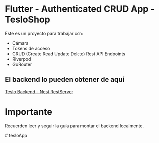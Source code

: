 # Flutter - Authenticated CRUD App - TesloShop

Este es un proyecto para trabajar con:

* Cámara
* Tokens de acceso
* CRUD (Create Read Update Delete) Rest API Endpoints
* Riverpod
* GoRouter


## El backend lo pueden obtener de aquí

[Teslo Backend - Nest RestServer](https://hub.docker.com/repository/docker/klerith/flutter-backend-teslo-shop/general)

# Importante
Recuerden leer y seguir la guía para montar el backend localmente.

#   t e s l o A p p  
 